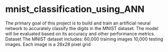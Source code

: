# mnist_classification_using_ANN
The primary goal of this project is to build and train an artificial neural network to accurately classify the digits in the MNIST dataset. The model will be evaluated based on its accuracy and other performance metrics.  Dataset The MNIST dataset includes:  60,000 training images 10,000 testing images. Each image is a 28x28 pixel grid

